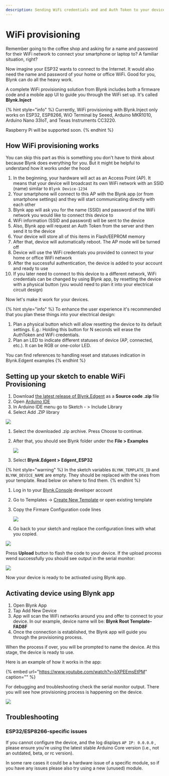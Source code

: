 ```yaml
---
description: Sending WiFi credentials and and Auth Token to your device
---
```


# WiFi provisioning

Remember going to the coffee shop and asking for a name and password for their WiFi network to connect your smartphone or laptop to? A familiar situation, right?

Now imagine your ESP32 wants to connect to the Internet. It would also need the name and password of your home or office WiFi. Good for you, Blynk can do all the heavy work.

A complete WiFi provisioning solution from Blynk includes both a firmware code and a mobile app UI to guide you through the WiFi set up. It's called **Blynk.Inject**

{% hint style="info" %}
Currently, WiFi provisioning with Blynk.Inject only works on ESP32, ESP8266, WiO Terminal by Seeed, Arduino MKR1010, Arduino Nano 33IoT, and Texas Instruments CC3220.

Raspberry Pi will be supported soon.
{% endhint %}

## **How WiFi provisioning works**

You can skip this part as this is something you don't have to think about because Blynk does everything for you. But it might be helpful to understand how it works under the hood

1. In the beginning, your hardware will act as an Access Point \(AP\). It means that your device will broadcast its own WiFi network with an SSID \(name\) similar to `Blynk Device-1234`
2. Your smartphone will connect to this AP with the Blynk app \(or from smartphone settings\) and they will start communicating directly with each other
3. Blynk app will ask you for the name \(SSID\) and password of the WiFi network you would like to connect this device to
4. WiFi information \(SSID and password\) will be sent to the device
5. Also, Blynk app will request an Auth Token from the server and then send it to the device
6. Your device will store all of this items in Flash/EEPROM memory
7. After that, device will automatically reboot. The AP mode will be turned off
8. Device will use the WiFi credentials you provided to connect to your home or office WiFi network 
9. After the successful authentication, the device is added to your account and ready to use
10. If you later need to connect to this device to a different network, WiFi credentials can be changed by using Blynk app, by resetting the device with a physical button \(you would need to plan it into your electrical circuit design\)

Now let's make it work for your devices.

{% hint style="info" %}
To enhance the user experience it's recommended that you plan these things into your electrical design: 

1. Plan a physical button which will allow resetting the device to its default settings. E.g.: Holding this button for N seconds will erase the AuthToken and WiFi credentials.
2. Plan an LED to indicate different statuses of device \(AP, connected, etc.\). It can be RGB or one-color LED.

You can find references to handling reset and statuses indication in Blynk.Edgent examples 
{% endhint %}

## Setting up your sketch to enable WiFi Provisioning

1. Download [the latest release of Blynk.Edgent](https://github.com/blynkkk/blynk-library/releases/tag/v1.0.0-beta.3) as a **Source code .zip** file
2. Open [Arduino IDE](https://www.arduino.cc/en/guide/windows)
3. In Arduino IDE menu go to Sketch - &gt; Include Library 
4. Select Add .ZIP library

![](https://lh3.googleusercontent.com/i3hKUqAHHOLARrcHd0QaKKhVXjs2BAzFFgonSnaA2JyLWwO5aj7yM8Z0K7QwTpW_sU17pJTyBAx0hLjHPOGceIjdCJhUjYdjukK0sjQTE0EX_xBV3UPpjzWHVvPqhkB2neYdVhkm)

1. Select the downloaded .zip archive. Press Choose to continue.  
2. After that, you should see Blynk folder under the **File &gt; Examples**

   ![](https://lh3.googleusercontent.com/WfHrWEDwJZ-mzHNcy1UVE1nwHDCAODrMkVehACEgsZYc4pS54L4o99Qel706TSEYPqUqNayc8Ur8pM6DCECYFH1hivgwC2O-KHSZgANz4yTkVV99JR-N4-8B2NDCoZXm3GlXm7eD)

3. Select **Blynk.Edgent &gt; Edgent\_ESP32**

{% hint style="warning" %}
In the sketch variables `BLYNK_TEMPLATE_ID` and `BLYNK_DEVICE_NAME` are empty. They should be replaced with the ones from your template. Read below on where to find them.
{% endhint %}

1. Log in to your [Blynk.Console](https://blynk.cloud/) developer account  
2. Go to Templates -&gt; [Create New Template](../template-quick-setup/#create-a-template) or open existing template  
3. Copy the Firmare Configuration code lines

   ![](https://lh6.googleusercontent.com/x2ZHNOv1TA7jPkQtujqBWmn3_mtQr5yxkgZ-0JZF7T7pIndKZHTu0glkkblS3sEd4XV1KAo0ZaljY3dm73AA8aKghwdALd7rKiELWm3v0xjoCJ1Li6wjzsoOP_oCjMBysQ31QBNp)

4. Go back to your sketch and replace the configuration lines with what you copied.

![](../../.gitbook/assets/apr-07-2021-14-06-30.gif)

Press **Upload** button to flash the code to your device. If the upload process wend successfully you should see output in the serial monitor:

![](https://lh6.googleusercontent.com/ke-UDlKRqfsgiak0aMEEHVbEU-cAmShbXLAMOS1LEd4_Kd1tktKFw2SajHnWul_b9jT3si85XchMheZlMWy931lPBKUvgw_daFkiYuUVBfVQM9VKePbryxwbD9hvnH4t5lZ2AzFo)

Now your device is ready to be activated using Blynk app.

## Activating device using Blynk app

1. Open Blynk App 
2. Tap Add New Device
3. App will scan the WiFi networks around you and offer to connect to your device. In our example, device name will be:  **Blynk Root Template-FAD8F**
4. Once the connection is established, the Blynk app will guide you through the provisioning process.

When the process if over, you will be prompted to name the device. At this stage, the device is ready to use.

Here is an example of how it works in the app:

{% embed url="https://www.youtube.com/watch?v=bXPEEmsEtPM" caption="" %}

For debugging and troubleshooting check the serial monitor output. There you will see how provisioning process is happening on the device.

![](https://lh4.googleusercontent.com/P1WcVsuVbygCW8kSggfYwOKf55a1vVDk4KcCYevGbFPhFXGRI7r5s7_B7z2qKCzfLZudWU0nj6NKPkLMBO1Zodc7X8a54z3M51VLHo65pEfFlP93mCKxgJjaa5maOAKWg6HPZ7zv)

## Troubleshooting

### ESP32/ESP8266-specific issues

If you cannot configure the device, and the log displays `AP IP: 0.0.0.0` , please ensure you're using the latest stable Arduino Core version \(i.e., not an outdated, beta, or rc version\).

In some rare cases it could be a hardware issue of a specific module, so if you have any issues please also try using a new \(unused\) module.

